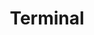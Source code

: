---
credit:
- Anusha Ghosh
- Thomas Quig
featured: false
location: CIF 4025 + Zoom
recording: 'https://youtu.be/sb7UrKz20cU'
slides: terminal.pdf
tags:
- shell
- intro
- setup
- unix
time_close: ''
time_start: 2021-09-05T14:00:00.000000-05:00
title: Terminal
week_number: 1
---